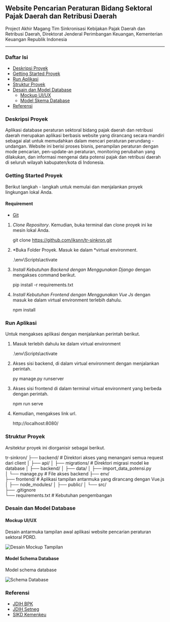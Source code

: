 ## Website Pencarian Peraturan Bidang Sektoral Pajak Daerah dan Retribusi Daerah

Project Akhir Magang Tim Sinkronisasi Kebijakan Pajak Daerah dan Retribusi Daerah, Direktorat Jenderal Perimbangan Keuangan, Kementerian Keuangan Republik Indonesia

---

### Daftar Isi

- [Deskripsi Proyek](#deskripsi-proyek)
- [Getting Started Proyek](#getting-started-proyek)
- [Run Aplikasi](#run-aplikasi)
- [Struktur Proyek](#struktur-proyek)
- [Desain dan Model Database](#desain-dan-model-database)
    - [Mockup UI/UX](#mockup-uiux)
    - [Model Skema Database](#desain-dan-model-database)
- [Referensi](#referensi)

### Deskripsi Proyek

Aplikasi database peraturan sektoral bidang pajak daerah dan retribusi daerah merupakan aplikasi berbasis website yang dirancang secara mandiri sebagai alat untuk memudahkan dalam mencari peraturan perundang - undangan. Website ini berisi proses bisnis, penampilan peraturan dengan mode pencarian, pen-update-an peraturan, monitoring perubahan yang dilakukan, dan informasi mengenai data potensi pajak dan retribusi daerah di seluruh wilayah kabupaten/kota di Indonesia.

### Getting Started Proyek

Berikut langkah - langkah untuk memulai dan menjalankan proyek lingkungan lokal Anda.

#### Requirement
- [Git](https://git-scm.com/)

1. *Clone Repository*. Kemudian, buka terminal dan clone proyek ini ke mesin lokal Anda.
    
    git clone https://github.com/iksnn/tr-sinkron.git
    
2. *Buka Folder Proyek. Masuk ke dalam *virtual environment.
    
    .\env\Scripts\activate
    
3. *Install Kebutuhan Backend dengan Menggunakan Django* dengan mengakses command berikut.
    
    pip install -r requirements.txt 
    
4. *Install Kebutuhan Frontend dengan Menggunakan Vue Js* dengan masuk ke dalam virtual environment terlebih dahulu.
    
    npm install
    

### Run Aplikasi

Untuk mengakses aplikasi dengan menjalankan perintah berikut.
1. Masuk terlebih dahulu ke dalam virtual environment 
    
    .\env\Scripts\activate
    
2. Akses sisi backend, di dalam virtual environment dengan menjalankan perintah.
    
    py manage.py runserver
    
3. Akses sisi frontend di dalam terminal virtual environment yang berbeda dengan perintah.
    
    npm run serve
    
4. Kemudian, mengakses link url.
    
    http://localhost:8080/
    

### Struktur Proyek
Arsitektur proyek ini diorganisir sebagai berikut.

tr-sinkron/
├── backend/                      # Direktori akses yang menangani semua request dari client
│   ├── api/
│       ├── migrations/           # Direktori migrasi model ke database
│   ├── backend/
│   ├── data/
│   ├── import_data_potensi.py    
│   └── manage.py                 # File akses backend
├── env/                          
├── frontend/                     # Aplikasi tampilan antarmuka yang dirancang dengan Vue.js
│   ├── node_modules/
│   ├── public/
│   └── src/                       
├── .gitignore                    
└── requirements.txt              # Kebutuhan pengembangan                           


### Desain dan Model Database

#### Mockup UI/UX

Desain antarmuka tampilan awal aplikasi website pencarian peraturan sektoral PDRD.

![Desain Mockup Tampilan](./frontend/src/assets/images/Desain%20Mockup.png)

#### Model Schema Database
Model schema database

![Schema Database](./frontend/src/assets/images/Schema%20Database.png)

### Referensi
- [JDIH BPK](https://peraturan.bpk.go.id/)
- [JDIH Setneg](https://jdih.setneg.go.id/)
- [SIKD Kemenkeu](https://sikd.kemenkeu.go.id/)
